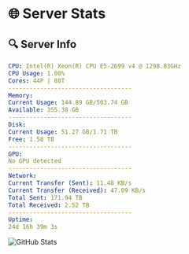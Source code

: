 # 🌐 Server Stats
## 🔍 Server Info
```yaml
CPU: Intel(R) Xeon(R) CPU E5-2699 v4 @ 1298.83GHz
CPU Usage: 1.00%
Cores: 44P | 88T
-----------------------------------
Memory:
Current Usage: 144.89 GB/503.74 GB
Available: 355.38 GB
-----------------------------------
Disk:
Current Usage: 51.27 GB/1.71 TB
Free: 1.58 TB
-----------------------------------
GPU:
No GPU detected
-----------------------------------
Network:
Current Transfer (Sent): 11.48 KB/s
Current Transfer (Received): 47.09 KB/s
Total Sent: 171.94 TB
Total Received: 2.52 TB
-----------------------------------
Uptime:
24d 16h 39m 3s
```
![GitHub Stats](https://img.shields.io/badge/Updated-2025-03-04_15:22:21-blue)